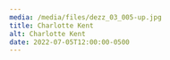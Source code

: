 ```yaml
---
media: /media/files/dezz_03_005-up.jpg
title: Charlotte Kent
alt: Charlotte Kent
date: 2022-07-05T12:00:00-0500
---
```

